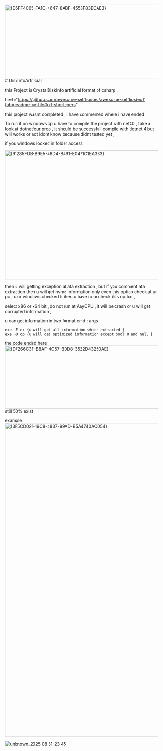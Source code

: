 <img width="1816" height="240" alt="{D6FF4065-FA1C-4647-8ABF-4558F83ECAE3}" src="https://github.com/user-attachments/assets/69afe20c-b6a6-40a9-b543-3aab2a3c1c00" /># DiskInfoArtificial

this Project is CrystalDiskInfo artificial format of csharp ,

href="https://github.com/awesome-selfhosted/awesome-selfhosted?tab=readme-ov-file#url-shorteners"

this project wasnt completed , i have commented where i have ended 

To run it on windows xp u have to compile the project with net40 , take a look at dotnetfour.prop , it should be successfull compile with dotnet 4 but will works or not idont know because didnt tested yet ,

if you windows locked in folder access 

<img width="944" height="424" alt="{91285FDB-B9E5-46D4-B491-E0471C1EA3B3}" src="https://github.com/user-attachments/assets/33cc82f5-7ce1-4bf9-af63-611ac3c6e142" />

then u will getting exception at ata extraction , but if you comment ata extraction then u will get nvme information only even this option check at ur pc ,
u ur windows checked it then u have to uncheck this option , 

select x86 or x64 bit , do not run at AnyCPU , it will be crash or u will get corrupted information , 

u can get information in two format cmd ; args 
```
exe -E ex {u will get all information which extracted }
exe -O op {u will get optimized information except bool 0 and null }
```

the code ended here 
<img width="1767" height="206" alt="{D7266C3F-B8AF-4C57-BDD8-3522D43250AE}" src="https://github.com/user-attachments/assets/a4dc49b8-adb2-43d2-87ac-8119ebbc5356" />
still 50% exist 

example 
<img width="1920" height="1030" alt="{3F5CD021-19C8-4837-99AD-B5A4740ACD54}" src="https://github.com/user-attachments/assets/214340bd-0b31-47db-93dc-b1bd61271f82" />

![unknown_2025 08 31-23 45](https://github.com/user-attachments/assets/977214d8-f41e-4d65-8b4d-05ad9767b003)

